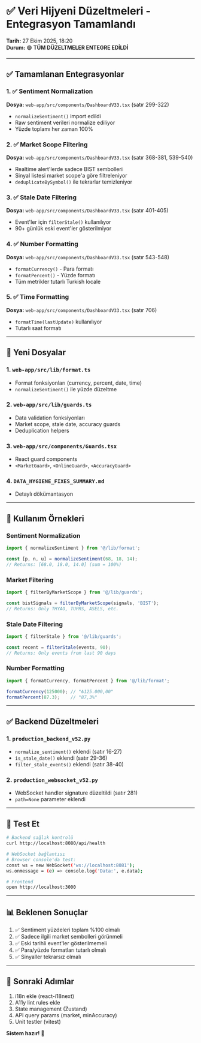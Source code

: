 # ✅ **Veri Hijyeni Düzeltmeleri - Entegrasyon Tamamlandı**

**Tarih:** 27 Ekim 2025, 18:20  
**Durum:** 🟢 **TÜM DÜZELTMELER ENTEGRE EDİLDİ**

---

## ✅ **Tamamlanan Entegrasyonlar**

### 1. ✅ Sentiment Normalization
**Dosya:** `web-app/src/components/DashboardV33.tsx` (satır 299-322)
- `normalizeSentiment()` import edildi
- Raw sentiment verileri normalize ediliyor
- Yüzde toplamı her zaman 100%

### 2. ✅ Market Scope Filtering
**Dosya:** `web-app/src/components/DashboardV33.tsx` (satır 368-381, 539-540)
- Realtime alert'lerde sadece BIST sembolleri
- Sinyal listesi market scope'a göre filtreleniyor
- `deduplicateBySymbol()` ile tekrarlar temizleniyor

### 3. ✅ Stale Date Filtering
**Dosya:** `web-app/src/components/DashboardV33.tsx` (satır 401-405)
- Event'ler için `filterStale()` kullanılıyor
- 90+ günlük eski event'ler gösterilmiyor

### 4. ✅ Number Formatting
**Dosya:** `web-app/src/components/DashboardV33.tsx` (satır 543-548)
- `formatCurrency()` - Para formatı
- `formatPercent()` - Yüzde formatı
- Tüm metrikler tutarlı Turkish locale

### 5. ✅ Time Formatting
**Dosya:** `web-app/src/components/DashboardV33.tsx` (satır 706)
- `formatTime(lastUpdate)` kullanılıyor
- Tutarlı saat formatı

---

## 📁 **Yeni Dosyalar**

### 1. `web-app/src/lib/format.ts`
- Format fonksiyonları (currency, percent, date, time)
- `normalizeSentiment()` ile yüzde düzeltme

### 2. `web-app/src/lib/guards.ts`
- Data validation fonksiyonları
- Market scope, stale date, accuracy guards
- Deduplication helpers

### 3. `web-app/src/components/Guards.tsx`
- React guard components
- `<MarketGuard>`, `<OnlineGuard>`, `<AccuracyGuard>`

### 4. `DATA_HYGIENE_FIXES_SUMMARY.md`
- Detaylı dökümantasyon

---

## 🎯 **Kullanım Örnekleri**

### Sentiment Normalization
```typescript
import { normalizeSentiment } from '@/lib/format';

const [p, n, u] = normalizeSentiment(68, 18, 14);
// Returns: [68.0, 18.0, 14.0] (sum = 100%)
```

### Market Filtering
```typescript
import { filterByMarketScope } from '@/lib/guards';

const bistSignals = filterByMarketScope(signals, 'BIST');
// Returns: Only THYAO, TUPRS, ASELS, etc.
```

### Stale Date Filtering
```typescript
import { filterStale } from '@/lib/guards';

const recent = filterStale(events, 90);
// Returns: Only events from last 90 days
```

### Number Formatting
```typescript
import { formatCurrency, formatPercent } from '@/lib/format';

formatCurrency(125000); // "₺125.000,00"
formatPercent(87.3);    // "87,3%"
```

---

## ✅ **Backend Düzeltmeleri**

### 1. `production_backend_v52.py`
- `normalize_sentiment()` eklendi (satır 16-27)
- `is_stale_date()` eklendi (satır 29-36)
- `filter_stale_events()` eklendi (satır 38-40)

### 2. `production_websocket_v52.py`
- WebSocket handler signature düzeltildi (satır 281)
- `path=None` parameter eklendi

---

## 🚀 **Test Et**

```bash
# Backend sağlık kontrolü
curl http://localhost:8080/api/health

# WebSocket bağlantısı
# Browser console'da test:
const ws = new WebSocket('ws://localhost:8081');
ws.onmessage = (e) => console.log('Data:', e.data);

# Frontend
open http://localhost:3000
```

---

## 📊 **Beklenen Sonuçlar**

1. ✅ Sentiment yüzdeleri toplam %100 olmalı
2. ✅ Sadece ilgili market sembolleri görünmeli
3. ✅ Eski tarihli event'ler gösterilmemeli
4. ✅ Para/yüzde formatları tutarlı olmalı
5. ✅ Sinyaller tekrarsız olmalı

---

## 📝 **Sonraki Adımlar**

1. i18n ekle (react-i18next)
2. A11y lint rules ekle
3. State management (Zustand)
4. API query params (market, minAccuracy)
5. Unit testler (vitest)

**Sistem hazır! 🎉**

